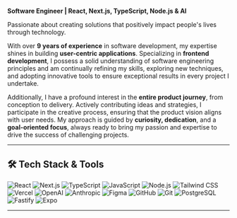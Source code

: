 **Software Engineer | React, Next.js, TypeScript, Node.js & AI**

Passionate about creating solutions that positively impact people's lives through technology.

With over **9 years of experience** in software development, my expertise shines in building **user-centric applications**. Specializing in **frontend development**, I possess a solid understanding of software engineering principles and am continually refining my skills, exploring new techniques, and adopting innovative tools to ensure exceptional results in every project I undertake.

Additionally, I have a profound interest in the **entire product journey**, from conception to delivery. Actively contributing ideas and strategies, I participate in the creative process, ensuring that the product vision aligns with user needs. My approach is guided by **curiosity, dedication**, and a **goal-oriented focus**, always ready to bring my passion and expertise to drive the success of challenging projects.

---

## 🛠️ Tech Stack & Tools

<p align="left">
  <img src="https://img.shields.io/badge/React-20232A?style=for-the-badge&logo=react&logoColor=61DAFB" alt="React" />
  <img src="https://img.shields.io/badge/Next.js-000000?style=for-the-badge&logo=nextdotjs&logoColor=white" alt="Next.js" />
  <img src="https://img.shields.io/badge/TypeScript-3178C6?style=for-the-badge&logo=typescript&logoColor=white" alt="TypeScript" />
  <img src="https://img.shields.io/badge/JavaScript-F7DF1E?style=for-the-badge&logo=javascript&logoColor=black" alt="JavaScript" />
  <img src="https://img.shields.io/badge/Node.js-339933?style=for-the-badge&logo=nodedotjs&logoColor=white" alt="Node.js" />
  <img src="https://img.shields.io/badge/TailwindCSS-06B6D4?style=for-the-badge&logo=tailwindcss&logoColor=white" alt="Tailwind CSS" />
  <img src="https://img.shields.io/badge/Vercel-000000?style=for-the-badge&logo=vercel&logoColor=white" alt="Vercel" />
  <img src="https://img.shields.io/badge/OpenAI-412991?style=for-the-badge&logo=openai&logoColor=white" alt="OpenAI" />
  <img src="https://img.shields.io/badge/Anthropic-000000?style=for-the-badge&logo=Anthropic&logoColor=white" alt="Anthropic" />
  <img src="https://img.shields.io/badge/Figma-F24E1E?style=for-the-badge&logo=figma&logoColor=white" alt="Figma" />
  <img src="https://img.shields.io/badge/GitHub-181717?style=for-the-badge&logo=github&logoColor=white" alt="GitHub" />
  <img src="https://img.shields.io/badge/Git-EE4C2C?style=for-the-badge&logo=git&logoColor=white" alt="Git" />
  <img src="https://img.shields.io/badge/PostgreSQL-336791?style=for-the-badge&logo=postgresql&logoColor=white" alt="PostgreSQL" />
  <img src="https://img.shields.io/badge/Fastify-000000?style=for-the-badge&logo=fastify&logoColor=white" alt="Fastify" />
  <img src="https://img.shields.io/badge/Expo-000020?style=for-the-badge&logo=expo&logoColor=white" alt="Expo" />
</p>

---

